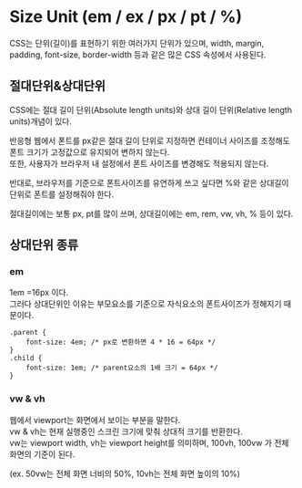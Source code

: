# Size Unit (em / ex / px / pt / %)

CSS는 단위(길이)를 표현하기 위한 여러가지 단위가 있으며, width, margin, padding, font-size, border-width 등과 같은 많은 CSS 속성에서 사용된다.

## 절대단위&상대단위

CSS에는 절대 길이 단위(Absolute length units)와 상대 길이 단위(Relative length units)개념이 있다.

반응형 웹에서 폰트를 px같은 절대 길이 단위로 지정하면 컨테이너 사이즈를 조정해도 폰트 크기가 고정값으로 유지되어 변하지 않는다.<br/>
또한, 사용자가 브라우저 내 설정에서 폰트 사이즈를 변경해도 적용되지 않는다.

반대로, 브라우저를 기준으로 폰트사이즈를 유연하게 쓰고 싶다면 %와 같은 상대길이단위로 폰트를 설정해줘야 한다.

절대길이에는 보통 px, pt를 많이 쓰며,
상대길이에는 em, rem, vw, vh, % 등이 있다.

## 상대단위 종류

### em

1em =16px 이다.<br/>
그러다 상대단위인 이유는 부모요소를 기준으로 자식요소의 폰트사이즈가 정해지기 때문이다.<br/>

```
.parent {
	font-size: 4em;	/* px로 변환하면 4 * 16 = 64px */
}
.child {
	font-size: 1em;	/* parent요소의 1배 크기 = 64px */
}
```

### vw & vh

웹에서 viewport는 화면에서 보이는 부분을 말한다.<br/>
vw & vh는 현재 실행중인 스크린 크기에 맞춰 상대적 크기를 반환한다.<br/>
vw는 viewport width, vh는 viewport height를 의미하며, 100vh, 100vw 가 전체 화면의 기준이 된다. <br/>

(ex. 50vw는 전체 화면 너비의 50%,
10vh는 전체 화면 높이의 10%)
